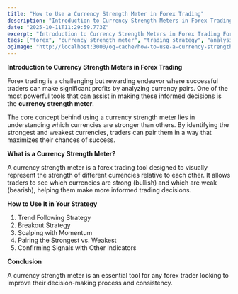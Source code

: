 ```yaml
---
title: "How to Use a Currency Strength Meter in Forex Trading"
description: "Introduction to Currency Strength Meters in Forex Trading Forex trading is a challenging but rewarding endeavor where successful traders can make significant pr..."
date: "2025-10-11T11:29:59.773Z"
excerpt: "Introduction to Currency Strength Meters in Forex Trading Forex trading is a challenging but rewarding endeavor where successful traders can make significant profits by analyzing currency pairs. One of the most powerful tools that can assist in making these informed decisions is the currency strength meter. The core concept behind..."
tags: ["forex", "currency strength meter", "trading strategy", "analysis"]
ogImage: "http://localhost:3000/og-cache/how-to-use-a-currency-strength-meter-in-forex-trading.jpg"
---
```

**Introduction to Currency Strength Meters in Forex Trading**

Forex trading is a challenging but rewarding endeavor where successful traders can make significant profits by analyzing currency pairs. One of the most powerful tools that can assist in making these informed decisions is the **currency strength meter**.

The core concept behind using a currency strength meter lies in understanding which currencies are stronger than others. By identifying the strongest and weakest currencies, traders can pair them in a way that maximizes their chances of success.

**What is a Currency Strength Meter?**

A currency strength meter is a forex trading tool designed to visually represent the strength of different currencies relative to each other. It allows traders to see which currencies are strong (bullish) and which are weak (bearish), helping them make more informed trading decisions.

**How to Use It in Your Strategy**

1. Trend Following Strategy  
2. Breakout Strategy  
3. Scalping with Momentum  
4. Pairing the Strongest vs. Weakest  
5. Confirming Signals with Other Indicators

**Conclusion**

A currency strength meter is an essential tool for any forex trader looking to improve their decision-making process and consistency.
